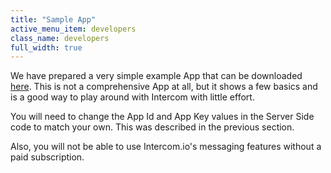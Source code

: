 ```yaml
---
title: "Sample App"
active_menu_item: developers
class_name: developers
full_width: true
---
```


We have prepared a very simple example App that can be downloaded [here](/apps/app_Intercom.acft). This is not a comprehensive App at all, but it shows a few basics and is a good way to play around with Intercom with little effort.

You will need to change the App Id and App Key values in the Server Side code to match your own. This was described in the previous section.

Also, you will not be able to use Intercom.io's messaging features without a paid subscription.

